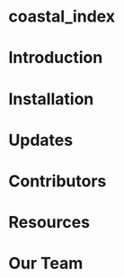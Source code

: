 # coastal_index

# Introduction

# Installation

# Updates

# Contributors

# Resources

# Our Team
